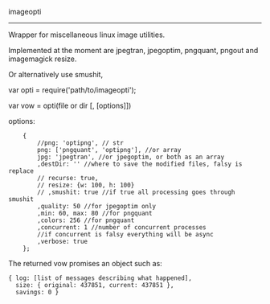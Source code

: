 imageopti
_____________

Wrapper for miscellaneous linux image utilities.

Implemented at the moment are jpegtran, jpegoptim, pngquant, pngout
and imagemagick resize.

Or alternatively use smushit,

var opti = require('path/to/imageopti');

var vow = opti(file or dir [, [options]])
    
options:	

        {
            //png: 'optipng', // str
            png: ['pngquant', 'optipng'], //or array
            jpg: 'jpegtran', //or jpegoptim, or both as an array
            ,destDir: '' //where to save the modified files, falsy is replace
            // recurse: true,
            // resize: {w: 100, h: 100}
            // ,smushit: true //if true all processing goes through smushit
            ,quality: 50 //for jpegoptim only
            ,min: 60, max: 80 //for pngquant
            ,colors: 256 //for pngquant
            ,concurrent: 1 //number of concurrent processes
			//if concurrent is falsy everything will be async
            ,verbose: true 
        };
		
The returned vow promises an object such as:

	{ log: [list of messages describing what happened],
	  size: { original: 437851, current: 437851 },
	  savings: 0 }
	  
	  

	
		
		
		
		

